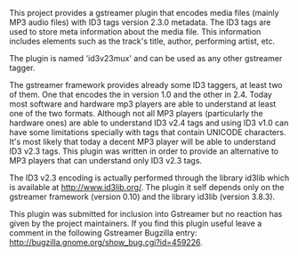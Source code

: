 This project provides a gstreamer plugin that encodes media files (mainly MP3 audio files) with ID3 tags version 2.3.0 metadata. The ID3 tags are used to store meta information about the media file. This information includes elements such as the track's title, author, performing artist, etc.

The plugin is named 'id3v23mux' and can be used as any other gstreamer tagger.

The gstreamer framework provides already some ID3 taggers, at least two of them. One that encodes the in version 1.0 and the other in 2.4. Today most software and hardware mp3 players are able to understand at least one of the two formats. Although not all MP3 players (particularly the hardware ones) are able to understand ID3 v2.4 tags and using ID3 v1.0 can have some limitations specially with tags that contain UNICODE characters. It's most likely that today a decent MP3 player will be able to understand ID3 v2.3 tags. This plugin was written in order to provide an alternative to MP3 players that can understand only ID3 v2.3 tags.

The ID3 v2.3 encoding is actually performed through the library id3lib which is available at http://www.id3lib.org/. The plugin it self depends only on the gstreamer framework (version 0.10) and the library id3lib (version 3.8.3).

This plugin was submitted for inclusion into Gstreamer but no reaction has given by the project maintainers. If you find this plugin useful leave a comment in the following Gstreamer Bugzilla entry: http://bugzilla.gnome.org/show_bug.cgi?id=459226.